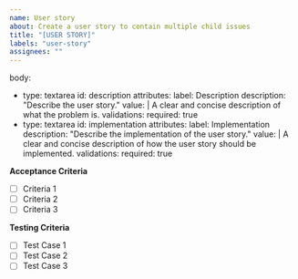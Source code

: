 ```yaml
---
name: User story
about: Create a user story to contain multiple child issues
title: "[USER STORY]"
labels: "user-story"
assignees: ""
---
```


body:
- type: textarea
  id: description
  attributes:
    label: Description
    description: "Describe the user story."
    value: |
      A clear and concise description of what the problem is.
  validations:
    required: true
- type: textarea
  id: implementation
  attributes:
    label: Implementation
    description: "Describe the implementation of the user story."
    value: |
      A clear and concise description of how the user story should be implemented.
  validations:
    required: true

**Acceptance Criteria**

<!-- Write a list of criteria to be met before the user story is considered complete -->

- [ ] Criteria 1
- [ ] Criteria 2
- [ ] Criteria 3

**Testing Criteria**

<!-- Write a list of test cases that must be implemented to ensure the user story works as expected -->

- [ ] Test Case 1
- [ ] Test Case 2
- [ ] Test Case 3
